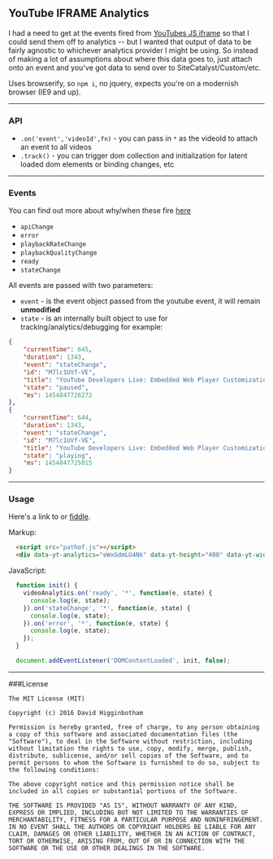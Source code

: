 ## YouTube IFRAME Analytics
I had a need to get at the events fired from [YouTubes JS iframe](https://developers.google.com/youtube/iframe_api_reference) so that I could send them off to analytics -- but I wanted that output of data to be fairly agnostic to whichever analytics provider I might be using. So instead of making a lot of assumptions about where this data goes to, just attach onto an event and you've got data to send over to SiteCatalyst/Custom/etc.

Uses browserify, so `npm i`, no jquery, expects you're on a modernish browser (IE9 and up).

----

### API
- `.on('event','videoId',fn)` - you can pass in `*` as the videoId to attach an event to all videos
- `.track()` - you can trigger dom collection and initialization for latent loaded dom elements or binding changes, etc

----

### Events
You can find out more about why/when these fire [here](https://developers.google.com/youtube/iframe_api_reference#Events)
- `apiChange`
- `error`
- `playbackRateChange`
- `playbackQualityChange`
- `ready`
- `stateChange`

All events are passed with two parameters:
- `event` - is the event object passed from the youtube event, it will remain **unmodified**
- `state` - is an internally built object to use for tracking/analytics/debugging for example:
```json
{
    "currentTime": 645,
    "duration": 1343,
    "event": "stateChange",
    "id": "M7lc1UVf-VE",
    "title": "YouTube Developers Live: Embedded Web Player Customization",
    "state": "paused",
    "ms": 1454847726272
},
{
    "currentTime": 644,
    "duration": 1343,
    "event": "stateChange",
    "id": "M7lc1UVf-VE",
    "title": "YouTube Developers Live: Embedded Web Player Customization",
    "state": "playing",
    "ms": 1454847725015
}
```

----

### Usage
Here's a link to or [fiddle](https://fiddle.jshell.net/dhiggy/egas87om/show/).

Markup:
```html
  <script src="pathof.js"></script>
  <div data-yt-analytics="eWxGdmLU4Nk" data-yt-height="400" data-yt-width="600" data-yt-title="tracking name...?"></div>
```
JavaScript:
```js
  function init() {
    videoAnalytics.on('ready', '*', function(e, state) {
      console.log(e, state);
    }).on('stateChange', '*', function(e, state) {
      console.log(e, state);
    }).on('error', '*', function(e, state) {
      console.log(e, state);
    });
  }

  document.addEventListener('DOMContentLoaded', init, false);
```

----

###License
```
The MIT License (MIT)

Copyright (c) 2016 David Higginbotham

Permission is hereby granted, free of charge, to any person obtaining a copy of this software and associated documentation files (the "Software"), to deal in the Software without restriction, including without limitation the rights to use, copy, modify, merge, publish, distribute, sublicense, and/or sell copies of the Software, and to permit persons to whom the Software is furnished to do so, subject to the following conditions:

The above copyright notice and this permission notice shall be included in all copies or substantial portions of the Software.

THE SOFTWARE IS PROVIDED "AS IS", WITHOUT WARRANTY OF ANY KIND, EXPRESS OR IMPLIED, INCLUDING BUT NOT LIMITED TO THE WARRANTIES OF MERCHANTABILITY, FITNESS FOR A PARTICULAR PURPOSE AND NONINFRINGEMENT. IN NO EVENT SHALL THE AUTHORS OR COPYRIGHT HOLDERS BE LIABLE FOR ANY CLAIM, DAMAGES OR OTHER LIABILITY, WHETHER IN AN ACTION OF CONTRACT, TORT OR OTHERWISE, ARISING FROM, OUT OF OR IN CONNECTION WITH THE SOFTWARE OR THE USE OR OTHER DEALINGS IN THE SOFTWARE.
```